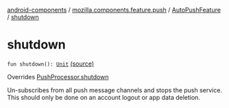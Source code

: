 [android-components](../../index.md) / [mozilla.components.feature.push](../index.md) / [AutoPushFeature](index.md) / [shutdown](./shutdown.md)

# shutdown

`fun shutdown(): `[`Unit`](https://kotlinlang.org/api/latest/jvm/stdlib/kotlin/-unit/index.html) [(source)](https://github.com/mozilla-mobile/android-components/blob/master/components/feature/push/src/main/java/mozilla/components/feature/push/AutoPushFeature.kt#L108)

Overrides [PushProcessor.shutdown](../../mozilla.components.concept.push/-push-processor/shutdown.md)

Un-subscribes from all push message channels and stops the push service.
This should only be done on an account logout or app data deletion.

